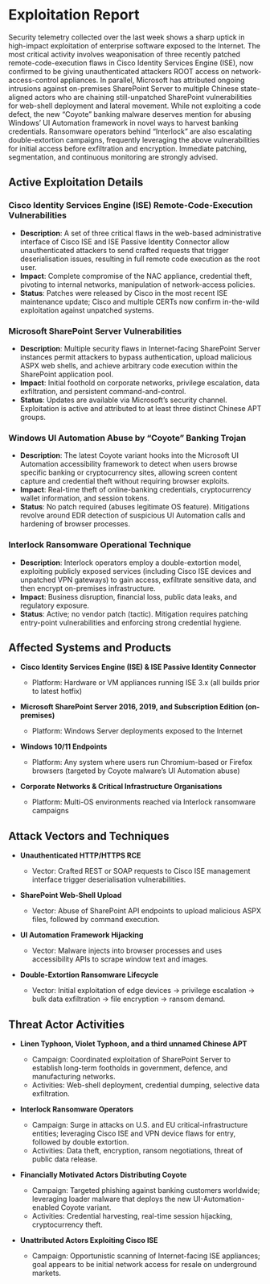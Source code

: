 # Exploitation Report

Security telemetry collected over the last week shows a sharp uptick in high-impact exploitation of enterprise software exposed to the Internet.  The most critical activity involves weaponisation of three recently patched remote-code-execution flaws in Cisco Identity Services Engine (ISE), now confirmed to be giving unauthenticated attackers ROOT access on network-access-control appliances.  In parallel, Microsoft has attributed ongoing intrusions against on-premises SharePoint Server to multiple Chinese state-aligned actors who are chaining still-unpatched SharePoint vulnerabilities for web-shell deployment and lateral movement.  While not exploiting a code defect, the new “Coyote” banking malware deserves mention for abusing Windows’ UI Automation framework in novel ways to harvest banking credentials.  Ransomware operators behind “Interlock” are also escalating double-extortion campaigns, frequently leveraging the above vulnerabilities for initial access before exfiltration and encryption.  Immediate patching, segmentation, and continuous monitoring are strongly advised.

## Active Exploitation Details

### Cisco Identity Services Engine (ISE) Remote-Code-Execution Vulnerabilities
- **Description**: A set of three critical flaws in the web-based administrative interface of Cisco ISE and ISE Passive Identity Connector allow unauthenticated attackers to send crafted requests that trigger deserialisation issues, resulting in full remote code execution as the root user.  
- **Impact**: Complete compromise of the NAC appliance, credential theft, pivoting to internal networks, manipulation of network-access policies.  
- **Status**: Patches were released by Cisco in the most recent ISE maintenance update; Cisco and multiple CERTs now confirm in-the-wild exploitation against unpatched systems.  

### Microsoft SharePoint Server Vulnerabilities
- **Description**: Multiple security flaws in Internet-facing SharePoint Server instances permit attackers to bypass authentication, upload malicious ASPX web shells, and achieve arbitrary code execution within the SharePoint application pool.  
- **Impact**: Initial foothold on corporate networks, privilege escalation, data exfiltration, and persistent command-and-control.  
- **Status**: Updates are available via Microsoft’s security channel.  Exploitation is active and attributed to at least three distinct Chinese APT groups.  

### Windows UI Automation Abuse by “Coyote” Banking Trojan
- **Description**: The latest Coyote variant hooks into the Microsoft UI Automation accessibility framework to detect when users browse specific banking or cryptocurrency sites, allowing screen content capture and credential theft without requiring browser exploits.  
- **Impact**: Real-time theft of online-banking credentials, cryptocurrency wallet information, and session tokens.  
- **Status**: No patch required (abuses legitimate OS feature).  Mitigations revolve around EDR detection of suspicious UI Automation calls and hardening of browser processes.  

### Interlock Ransomware Operational Technique
- **Description**: Interlock operators employ a double-extortion model, exploiting publicly exposed services (including Cisco ISE devices and unpatched VPN gateways) to gain access, exfiltrate sensitive data, and then encrypt on-premises infrastructure.  
- **Impact**: Business disruption, financial loss, public data leaks, and regulatory exposure.  
- **Status**: Active; no vendor patch (tactic).  Mitigation requires patching entry-point vulnerabilities and enforcing strong credential hygiene.  

## Affected Systems and Products

- **Cisco Identity Services Engine (ISE) & ISE Passive Identity Connector**  
  - Platform: Hardware or VM appliances running ISE 3.x (all builds prior to latest hotfix)

- **Microsoft SharePoint Server 2016, 2019, and Subscription Edition (on-premises)**  
  - Platform: Windows Server deployments exposed to the Internet

- **Windows 10/11 Endpoints**  
  - Platform: Any system where users run Chromium-based or Firefox browsers (targeted by Coyote malware’s UI Automation abuse)

- **Corporate Networks & Critical Infrastructure Organisations**  
  - Platform: Multi-OS environments reached via Interlock ransomware campaigns

## Attack Vectors and Techniques

- **Unauthenticated HTTP/HTTPS RCE**  
  - Vector: Crafted REST or SOAP requests to Cisco ISE management interface trigger deserialisation vulnerabilities.

- **SharePoint Web-Shell Upload**  
  - Vector: Abuse of SharePoint API endpoints to upload malicious ASPX files, followed by command execution.

- **UI Automation Framework Hijacking**  
  - Vector: Malware injects into browser processes and uses accessibility APIs to scrape window text and images.

- **Double-Extortion Ransomware Lifecycle**  
  - Vector: Initial exploitation of edge devices → privilege escalation → bulk data exfiltration → file encryption → ransom demand.

## Threat Actor Activities

- **Linen Typhoon, Violet Typhoon, and a third unnamed Chinese APT**  
  - Campaign: Coordinated exploitation of SharePoint Server to establish long-term footholds in government, defence, and manufacturing networks.  
  - Activities: Web-shell deployment, credential dumping, selective data exfiltration.

- **Interlock Ransomware Operators**  
  - Campaign: Surge in attacks on U.S. and EU critical-infrastructure entities; leveraging Cisco ISE and VPN device flaws for entry, followed by double extortion.  
  - Activities: Data theft, encryption, ransom negotiations, threat of public data release.

- **Financially Motivated Actors Distributing Coyote**  
  - Campaign: Targeted phishing against banking customers worldwide; leveraging loader malware that deploys the new UI-Automation-enabled Coyote variant.  
  - Activities: Credential harvesting, real-time session hijacking, cryptocurrency theft.

- **Unattributed Actors Exploiting Cisco ISE**  
  - Campaign: Opportunistic scanning of Internet-facing ISE appliances; goal appears to be initial network access for resale on underground markets.  

